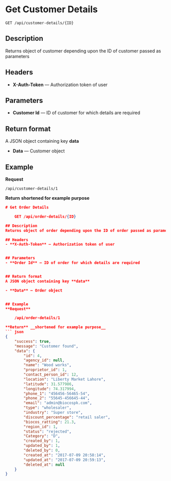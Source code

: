 # Get Customer Details

    GET /api/customer-details/{ID}

## Description
Returns object of customer depending upon the ID of customer passed as parameters

## Headers
- **X-Auth-Token** — Authorization token of user


## Parameters
- **Customer Id** — ID of customer for which details are required


## Return format
A JSON object containing key **data**

- **Data** — Customer object


## Example
**Request**

    /api/customer-details/1

**Return** __shortened for example purpose__
``` json
# Get Order Details

    GET /api/order-details/{ID}

## Description
Returns object of order depending upon the ID of order passed as parameters

## Headers
- **X-Auth-Token** — Authorization token of user


## Parameters
- **Order Id** — ID of order for which details are required


## Return format
A JSON object containing key **data**

- **Data** — Order object


## Example
**Request**

    /api/order-details/1

**Return** __shortened for example purpose__
``` json
{
    "success": true,
    "message": "Customer found",
    "data": {
        "id": 4,
        "agency_id": null,
        "name": "Wood works",
        "proprietor_id": 1,
        "contact_person_id": 12,
        "location": "Liberty Market Lahore",
        "latitude": 31.577986,
        "longitude": 74.317994,
        "phone_1": "456456-56465-54",
        "phone_2": "55645-456645-44",
        "email": "admin@biocospk.com",
        "type": "wholesaler",
        "industry": "Super store",
        "discount_percentage": "retail saler",
        "biocos_ratting": 21.3,
        "region_id": 1,
        "status": "rejected",
        "Category": "D",
        "created_by": 1,
        "updated_by": 1,
        "deleted_by": 0,
        "created_at": "2017-07-09 20:58:14",
        "updated_at": "2017-07-09 20:59:13",
        "deleted_at": null
    }
}

```
